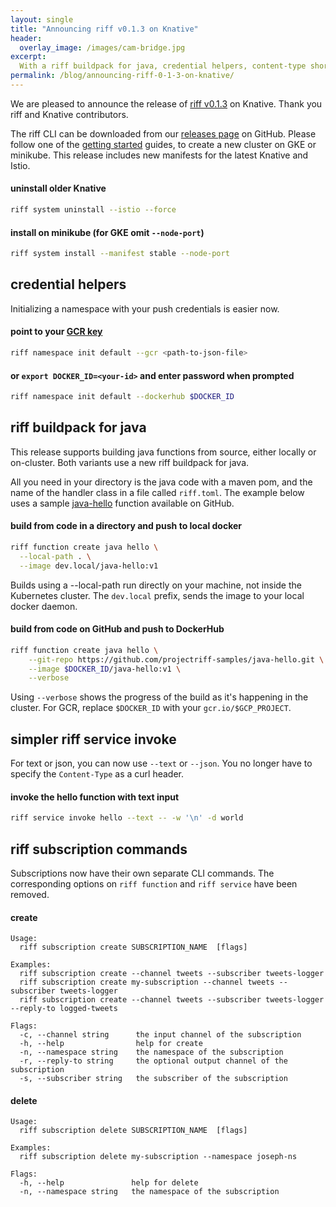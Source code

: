 ```yaml
---
layout: single
title: "Announcing riff v0.1.3 on Knative"
header:
  overlay_image: /images/cam-bridge.jpg
excerpt:
  With a riff buildpack for java, credential helpers, content-type shortcuts, and subscription commands
permalink: /blog/announcing-riff-0-1-3-on-knative/
---
```


We are pleased to announce the release of [riff v0.1.3](https://github.com/projectriff/riff/releases/tag/v0.1.3) on Knative. Thank you riff and Knative contributors.

The riff CLI can be downloaded from our [releases page](https://github.com/projectriff/riff/releases/tag/v0.1.3) on GitHub. Please follow one of the [getting started](/docs) guides, to create a new cluster on GKE or minikube. This release includes new manifests for the latest Knative and Istio.

#### uninstall older Knative
```sh
riff system uninstall --istio --force
```

#### install on minikube (for GKE omit `--node-port`)
```sh
riff system install --manifest stable --node-port
```

## credential helpers
Initializing a namespace with your push credentials is easier now. 

#### point to your [GCR key](/docs/getting-started-with-knative-riff-on-gke/#create-a-kubernetes-secret-for-pushing-images-to-gcr)
```sh
riff namespace init default --gcr <path-to-json-file>
```

#### or `export DOCKER_ID=<your-id>` and enter password when prompted
```sh
riff namespace init default --dockerhub $DOCKER_ID
```

## riff buildpack for java
This release supports building java functions from source, either locally or on-cluster. Both variants use a new riff buildpack for java.

All you need in your directory is the java code with a maven pom, and the name of the handler class in a file called `riff.toml`. The example below uses a sample [java-hello](https://github.com/projectriff-samples/java-hello) function available on GitHub.

#### build from code in a directory and push to local docker
```sh
riff function create java hello \
  --local-path . \
  --image dev.local/java-hello:v1
```
Builds using a --local-path run directly on your machine, not inside the Kubernetes cluster. The `dev.local` prefix, sends the image to your local docker daemon.


#### build from code on GitHub and push to DockerHub 
```sh
riff function create java hello \
    --git-repo https://github.com/projectriff-samples/java-hello.git \
    --image $DOCKER_ID/java-hello:v1 \
    --verbose
```
Using `--verbose` shows the progress of the build as it's happening in the cluster. For GCR, replace `$DOCKER_ID` with your `gcr.io/$GCP_PROJECT`. 


## simpler riff service invoke 
For text or json, you can now use `--text` or `--json`. You no longer have to specify the `Content-Type` as a curl header.

#### invoke the hello function with text input
```sh
riff service invoke hello --text -- -w '\n' -d world
```

## riff subscription commands
Subscriptions now have their own separate CLI commands. The corresponding options on `riff function` and `riff service` have been removed.

#### create
```
Usage:
  riff subscription create SUBSCRIPTION_NAME  [flags]

Examples:
  riff subscription create --channel tweets --subscriber tweets-logger
  riff subscription create my-subscription --channel tweets --subscriber tweets-logger
  riff subscription create --channel tweets --subscriber tweets-logger --reply-to logged-tweets

Flags:
  -c, --channel string      the input channel of the subscription
  -h, --help                help for create
  -n, --namespace string    the namespace of the subscription
  -r, --reply-to string     the optional output channel of the subscription
  -s, --subscriber string   the subscriber of the subscription
```

#### delete
```
Usage:
  riff subscription delete SUBSCRIPTION_NAME  [flags]

Examples:
  riff subscription delete my-subscription --namespace joseph-ns

Flags:
  -h, --help               help for delete
  -n, --namespace string   the namespace of the subscription
```

